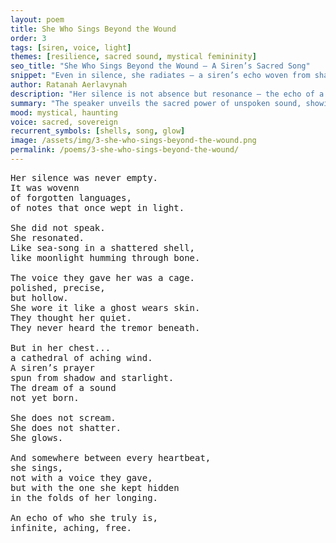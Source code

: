 ```yaml
---
layout: poem
title: She Who Sings Beyond the Wound
order: 3
tags: [siren, voice, light]
themes: [resilience, sacred sound, mystical femininity]
seo_title: "She Who Sings Beyond the Wound — A Siren’s Sacred Song"
snippet: "Even in silence, she radiates — a siren’s echo woven from shadows and longing."
author: Ratanah Aerlavynah
description: "Her silence is not absence but resonance — the echo of a voice untouched by the world."
summary: "The speaker unveils the sacred power of unspoken sound, showing how silence can sing."
mood: mystical, haunting
voice: sacred, sovereign
recurrent_symbols: [shells, song, glow]
image: /assets/img/3-she-who-sings-beyond-the-wound.png
permalink: /poems/3-she-who-sings-beyond-the-wound/
---
```


<pre>
Her silence was never empty.
It was wovenn
of forgotten languages,
of notes that once wept in light.

She did not speak.
She resonated.
Like sea-song in a shattered shell,
like moonlight humming through bone.

The voice they gave her was a cage.
polished, precise,
but hollow.
She wore it like a ghost wears skin.
They thought her quiet.
They never heard the tremor beneath.

But in her chest...
a cathedral of aching wind.
A siren’s prayer
spun from shadow and starlight.
The dream of a sound
not yet born.

She does not scream.
She does not shatter.
She glows.

And somewhere between every heartbeat,
she sings,
not with a voice they gave,
but with the one she kept hidden
in the folds of her longing.

An echo of who she truly is,
infinite, aching, free.
</pre>
